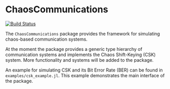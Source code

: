# ChaosCommunications

[![Build Status](https://travis-ci.org/scidom/ChaosCommunications.jl.png)](https://travis-ci.org/scidom/ChaosCommunications.jl)

The `ChaosCommunications` package provides the framework for simulating chaos-based communication systems.

At the moment the package provides a generic type hierarchy of communication systems and implements the
Chaos Shift-Keying (CSK) system. More functionality and systems will be added to the package.

An example for simulating CSK and its Bit Error Rate (BER) can be found in `examples/csk_example.jl`. This example
demonstrates the main interface of the package.
